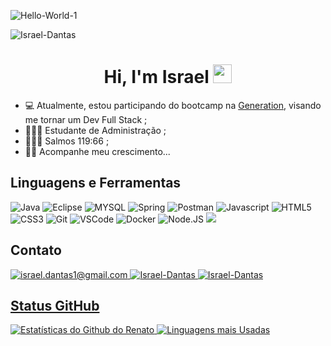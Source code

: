 ![Hello-World-1](https://user-images.githubusercontent.com/83091543/120242930-84657500-c23c-11eb-871a-a950f83b8061.gif)

<p align="left"><img src="https://komarev.com/ghpvc/?username=israel-97" alt="Israel-Dantas" /></p>

<h1 align="center"> Hi, I'm Israel <img src="https://media.giphy.com/media/hvRJCLFzcasrR4ia7z/giphy.gif" width="30px"></h1>

- 💻 Atualmente, estou participando do bootcamp na <a href="https://brazil.generation.org" target="_blank">Generation</a>, visando me tornar um Dev Full Stack ;
- 👩🏽‍🎓 Estudante de Administração ;
- 👩🏽‍🏫 Salmos 119:66 ;
- ✌🏾 Acompanhe meu crescimento...

## Linguagens e Ferramentas
<p> 
  <img src="http://img.shields.io/badge/Java-ED8B00?style=for-the-badge&logo=java&logoColor=white" alt="Java" /> 
  <img src="https://img.shields.io/badge/Eclipse-2C2255?style=for-the-badge&logo=eclipse&logoColor=white" alt="Eclipse" />
  <img src="https://img.shields.io/badge/MySQL-00000F?style=for-the-badge&logo=mysql&logoColor=white" alt="MYSQL" />
  <img src="https://img.shields.io/badge/Spring-6DB33F?style=for-the-badge&logo=spring&logoColor=white" alt="Spring" />
  <img src="https://img.shields.io/badge/Postman-FF6C37?style=for-the-badge&logo=Postman&logoColor=white" alt="Postman" />
  <img src="https://img.shields.io/badge/JavaScript-F7DF1E?style=for-the-badge&logo=javascript&logoColor=black" alt="Javascript" /> 
  <img src="https://img.shields.io/badge/HTML5-E34F26?style=for-the-badge&logo=html5&logoColor=white" alt="HTML5" />
  <img src="https://img.shields.io/badge/CSS3-1572B6?style=for-the-badge&logo=css3&logoColor=white" alt="CSS3" />
  <img src="https://img.shields.io/badge/Git-F05032?style=for-the-badge&logo=git&logoColor=white" alt="Git" />  
  <img src="https://img.shields.io/badge/Visual_Studio_Code-0078D4?style=for-the-badge&logo=visual%20studio%20code&logoColor=white" alt="VSCode" />
  <img src="https://img.shields.io/badge/Docker-2CA5E0?style=for-the-badge&logo=docker&logoColor=white" alt="Docker" /> 
  <img src="https://img.shields.io/badge/Node.js-43853D?style=for-the-badge&logo=node-dot-js&logoColor=white" alt="Node.JS" /> 
  <img src="https://img.shields.io/badge/Angular-DD0031?style=for-the-badge&logo=angular&logoColor=white" lt="Angular" /> 
</p>
	
## Contato

<p align = "left">
   </a>
  <a href="mailto:israel.dantas1@gmail.com" target="_blank">
    <img src = "https://img.shields.io/badge/Gmail-D14836?style=for-the-badge&logo=gmail&logoColor=white" alt = "israel.dantas1@gmail.com" />
  </a> 
 <a href="https://www.linkedin.com/in/israel-dantas-gerente/" target="_blank">
    <img src = "https://img.shields.io/badge/LinkedIn-0077B5?style=for-the-badge&logo=linkedin&logoColor=white" alt = "Israel-Dantas" />
  </a>
  <a href="https://api.whatsapp.com/send?phone=5511991764413" target="_blank">
    <img src = "https://img.shields.io/badge/WhatsApp-25D366?style=for-the-badge&logo=whatsapp&logoColor=white" alt = "Israel-Dantas" />
  
</p>

## Status GitHub 

![Estatísticas do Github do Renato](https://github-readme-stats.vercel.app/api?username=israel-97&show_icons=true&theme=gruvbox)
[![Linguagens mais Usadas](https://github-readme-stats.vercel.app/api/top-langs/?username=israel-97&layout=compact)](https://github.com/anuraghazra/github-readme-stats)

